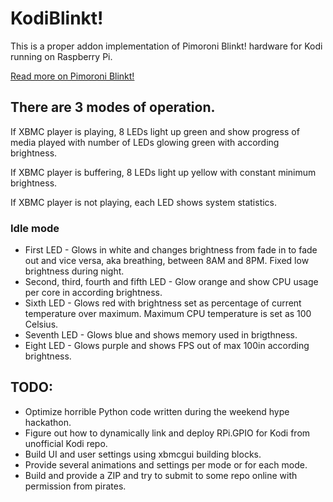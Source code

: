 # KodiBlinkt!

This is a proper addon implementation of Pimoroni Blinkt! hardware for Kodi running on Raspberry Pi.

[Read more on Pimoroni Blinkt!](https://shop.pimoroni.com/products/blinkt)

## There are 3 modes of operation.
If XBMC player is playing, 8 LEDs light up green and show progress of media played with number of LEDs glowing green with according brightness.

If XBMC player is buffering, 8 LEDs light up yellow with constant minimum brightness.

If XBMC player is not playing, each LED shows system statistics.

### Idle mode
* First LED - Glows in white and changes brightness from fade in to fade out and vice versa, aka breathing, between 8AM and 8PM. Fixed low brightness during night.
* Second, third, fourth and fifth LED - Glow orange and show CPU usage per core in according brightness.
* Sixth LED - Glows red with brightness set as percentage of current temperature over maximum. Maximum CPU temperature is set as 100 Celsius.
* Seventh LED - Glows blue and shows memory used in brigthness.
* Eight LED - Glows purple and shows FPS out of max 100in according brightness.

## TODO:
* Optimize horrible Python code written during the weekend hype hackathon.
* Figure out how to dynamically link and deploy RPi.GPIO for Kodi from unofficial Kodi repo.
* Build UI and user settings using xbmcgui building blocks.
* Provide several animations and settings per mode or for each mode.
* Build and provide a ZIP and try to submit to some repo online with permission from pirates.

